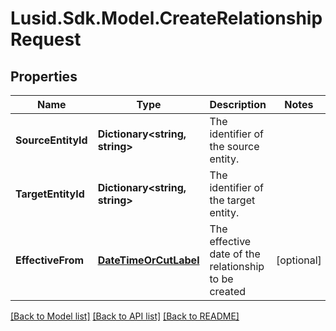 # Lusid.Sdk.Model.CreateRelationshipRequest

## Properties

Name | Type | Description | Notes
------------ | ------------- | ------------- | -------------
**SourceEntityId** | **Dictionary&lt;string, string&gt;** | The identifier of the source entity. | 
**TargetEntityId** | **Dictionary&lt;string, string&gt;** | The identifier of the target entity. | 
**EffectiveFrom** | [**DateTimeOrCutLabel**](DateTimeOrCutLabel.md) | The effective date of the relationship to be created | [optional] 

[[Back to Model list]](../README.md#documentation-for-models) [[Back to API list]](../README.md#documentation-for-api-endpoints) [[Back to README]](../README.md)


